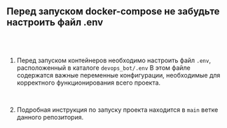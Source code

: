 ## Перед запуском docker-compose не забудьте настроить файл .env

<br>
<br>
  
1. Перед запуском контейнеров необходимо настроить файл `.env`, расположенный в каталоге `devops_bot/.env` В этом файле содержатся важные переменные конфигурации, необходимые для корректного функционирования всего проекта.
  
<br> 
  
2. Подробная инструкция по запуску проекта находится в `main` ветке данного репозитория. 
